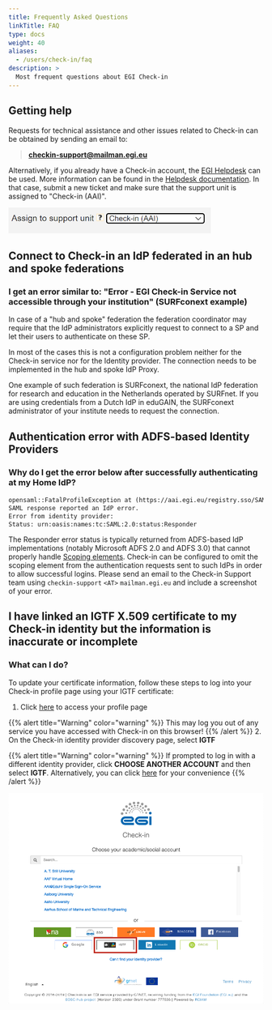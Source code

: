 ```yaml
---
title: Frequently Asked Questions
linkTitle: FAQ
type: docs
weight: 40
aliases:
  - /users/check-in/faq
description: >
  Most frequent questions about EGI Check-in
---
```


## Getting help

Requests for technical assistance and other issues related to Check-in can be
obtained by sending an email to:

> **checkin-support@mailman.egi.eu**

Alternatively, if you already have a Check-in account, the [EGI Helpdesk](https://ggus.eu/)
can be used. More information can be found in the
[Helpdesk documentation](https://docs.egi.eu/internal/helpdesk/user-guide/). In that case,
submit a new ticket and make sure that the support unit is assigned to "Check-in (AAI)".

![Check-in support unit in HelpDesk](./check-in-support-unit.png)

## Connect to Check-in an IdP federated in an hub and spoke federations

<!-- markdownlint-disable line-length -->

### I get an error similar to: "Error - EGI Check-in Service not accessible through your institution" (SURFconext example)

<!-- markdownlint-enable line-length -->

In case of a "hub and spoke" federation the federation coordinator may require
that the IdP administrators explicitly request to connect to a SP and let their
users to authenticate on these SP.

In most of the cases this is not a configuration problem neither for the
Check-in service nor for the Identity provider. The connection needs to be
implemented in the hub and spoke IdP Proxy.

One example of such federation is SURFconext, the national IdP federation for
research and education in the Netherlands operated by SURFnet. If you are using
credentials from a Dutch IdP in eduGAIN, the SURFconext administrator of your
institute needs to request the connection.

## Authentication error with ADFS-based Identity Providers

### Why do I get the error below after successfully authenticating at my Home IdP?

```plaintext
opensaml::FatalProfileException at (https://aai.egi.eu/registry.sso/SAML2/POST)
SAML response reported an IdP error.
Error from identity provider:
Status: urn:oasis:names:tc:SAML:2.0:status:Responder
```

The Responder error status is typically returned from ADFS-based IdP
implementations (notably Microsoft ADFS 2.0 and ADFS 3.0) that cannot properly
handle
[Scoping elements](https://docs.microsoft.com/en-za/azure/active-directory/develop/active-directory-single-sign-on-protocol-reference#scoping>).
Check-in can be configured to omit the scoping element from the authentication
requests sent to such IdPs in order to allow successful logins. Please send an
email to the Check-in Support team using `checkin-support` `<AT>`
`mailman.egi.eu` and include a screenshot of your error.

<!-- markdownlint-disable line-length -->

## I have linked an IGTF X.509 certificate to my Check-in identity but the information is inaccurate or incomplete

<!-- markdownlint-enable line-length -->

### What can I do?

To update your certificate information, follow these steps to log into your
Check-in profile page using your IGTF certificate:

1. Click
   [here](https://aai.egi.eu/proxy/saml2/idp/SingleLogoutService.php?ReturnTo=https%3A%2F%2Faai.egi.eu%2Fregistry%2Fauth%2Flogin)
   to access your profile page

{{% alert title="Warning" color="warning" %}} This may log you out of any
service you have accessed with Check-in on this browser! {{% /alert %}} 2. On
the Check-in identity provider discovery page, select **IGTF**

{{% alert title="Warning" color="warning" %}} If prompted to log in with a
different identity provider, click **CHOOSE ANOTHER ACCOUNT** and then select
**IGTF**. Alternatively, you can click
[here](https://aai.egi.eu/registry/auth/login?idphint=https%3A%2F%2Fedugain-proxy.igtf.net%2Fsimplesaml%2Fsaml2%2Fidp%2Fmetadata.php)
for your convenience {{% /alert %}}

![Check-in IdP discovery IGTF](./check-in-discovery-igft.png)
